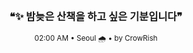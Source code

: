 <div align="center">

<br>

<h3>❝✨ 밤늦은 산책을 하고 싶은 기분입니다❞</h3>

<sub>02:00 AM • Seoul 🌧️ • by CrowRish</sub>

<br>

</div>